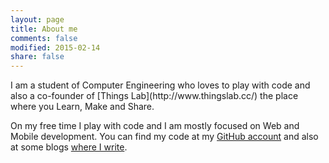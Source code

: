 ```yaml
---
layout: page
title: About me
comments: false
modified: 2015-02-14
share: false
---
```

<p>
I am a student of Computer Engineering who loves to play with code and also a co-founder of [Things Lab](http://www.thingslab.cc/) the place where you Learn, Make and Share.

On my free time I play with code and I am mostly focused on Web and Mobile development. You can find my code at my [GitHub account](https://github.com/aziflaj/) and also at some blogs [where I write](http://aziflaj.github.io/Hello-World/).
</p>
